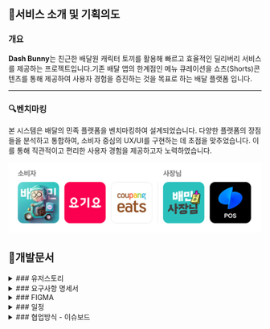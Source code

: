 ## 📌서비스 소개 및 기획의도

### 개요

**Dash Bunny**는 친근한 배달원 캐릭터 토끼를 활용해 빠르고 효율적인 딜리버리 서비스를 제공하는 프로젝트입니다.기존 배달 앱의 한계점인 메뉴 큐레이션을 쇼츠(Shorts)콘텐츠를 통해 제공하여 사용자 경험을 증진하는 것을 목표로 하는 배달 플랫폼 입니다.

<hr>

### 🔍벤치마킹

본 시스템은 배달의 민족 플랫폼을 벤치마킹하여 설계되었습니다. 다양한 플랫폼의 장점들을 분석하고 통합하여, 소비자 중심의 UX/UI를 구현하는 데 초점을 맞추었습니다. 이를 통해 직관적이고 편리한 사용자 경험을 제공하고자 노력하였습니다.

![벤치마킹](./readme_image/reference.jpg)

## 📔개발문서

<details>
<summary>### 유저스토리</summary>

유저스토리는 소비자와 관리자/사장님 두 그룹으로 나누어 작성하였습니다. 각 플랫폼의 유저 니즈와 핵심 기능을 연계하여, 구현해야 할 기능의 우선순위를 체계적으로 고려하였습니다.

![유저스토리_소비자](./readme_image/user_story_customer.jpg)  
![유저스토리_관리자,사장님](./readme_image/user_story_manager.jpg)

</details>

<details>
<summary>### 요구사항 명세서</summary>

이미지 클릭시 이동합니다.

[![요구사항 명세서](./readme_image/Requirement_Specification.jpg)](https://docs.google.com/spreadsheets/d/1SIp4nXwJ0ElFOywPJW0efp9M_8tOnuo6Mcc7AePjCrI/edit?usp=sharing/)

</details>

<details>
<summary>### FIGMA</summary>

이미지 클릭시 이동합니다.

[![피그마 화면계획서](readme_image/figma.jpg)](<https://www.figma.com/design/2tK4q9q0Tj8ekFfGMZC77K/FE2-4%EC%B0%A8-%ED%94%84%EB%A1%9C%EC%A0%9D%ED%8A%B8-%ED%99%94%EB%A9%B4%EA%B8%B0%ED%9A%8D%EC%84%9C_1118(%EC%99%B8%EB%B6%80%EB%85%B8%EC%B6%9C%EC%9A%A9)?node-id=1-3&t=EaPrvldFNMvwYRRS-1>)

</details>

<details>
<summary>### 일정</summary>

![일정운영](readme_image/timetable.jpg)

</details>

<details>
<summary>### 협업방식 - 이슈보드</summary>

![이슈보드](readme_image/issue_board.jpg)

</details>
